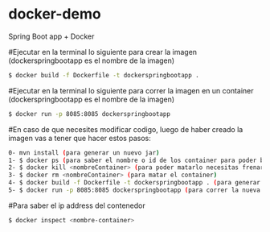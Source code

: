 # docker-demo
Spring Boot app + Docker

#Ejecutar en la terminal lo siguiente para crear la imagen (dockerspringbootapp es el nombre de la imagen)
```sh
$ docker build -f Dockerfile -t dockerspringbootapp .
```

#Ejecutar en la terminal lo siguiente para correr la imagen en un container (dockerspringbootapp es el nombre de la imagen)
```sh
$ docker run -p 8085:8085 dockerspringbootapp
```

#En caso de que necesites modificar codigo, luego de haber creado la imagen vas a tener que hacer estos pasos:
```sh
0- mvn install (para generar un nuevo jar)
1- $ docker ps (para saber el nombre o id de los container para poder borrarlos)
2- $ docker kill <nombreContainer> (para poder matarlo necesitas frenarlo al container)
3- $ docker rm <nombreContainer> (para matar el container)
4- $ docker build -f Dockerfile -t dockerspringbootapp . (para generar una nueva imagen con el nuevo jar modificado)
5- $ docker run -p 8085:8085 dockerspringbootapp (para correr la nueva imagen en un container)
```

#Para saber el ip address del contenedor
```sh
$ docker inspect <nombre-container>
```